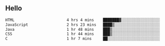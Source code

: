 ## Hello
<!--START_SECTION:waka-->

```txt
HTML                       4 hrs 4 mins    ███████▓░░░░░░░░░░░░░░░░░   30.31 %
JavaScript                 2 hrs 23 mins   ████▒░░░░░░░░░░░░░░░░░░░░   17.72 %
Java                       1 hr 48 mins    ███▒░░░░░░░░░░░░░░░░░░░░░   13.39 %
CSS                        1 hr 44 mins    ███▒░░░░░░░░░░░░░░░░░░░░░   12.94 %
C                          1 hr 7 mins     ██░░░░░░░░░░░░░░░░░░░░░░░   08.31 %
```

<!--END_SECTION:waka-->
